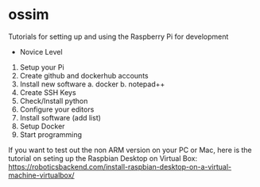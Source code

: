 # ossim
Tutorials for setting up and using the Raspberry Pi for development

* Novice Level

1. Setup your Pi
2. Create github and dockerhub accounts
3. Install new software
   a. docker
   b. notepad++
5. Create SSH Keys
6. Check/Install python
7. Configure your editors
8. Install software (add list)
9. Setup Docker
10. Start programming



If you want to test out the non ARM version on your PC or Mac, here is the tutorial on seting up the Raspbian Desktop on Virtual Box: https://roboticsbackend.com/install-raspbian-desktop-on-a-virtual-machine-virtualbox/
